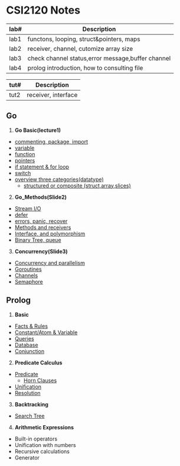 # CSI2120 Notes
| lab#        | Description |
| ----------- | ------------------------------------------ |
| lab1        |  functons, looping, struct&pointers, maps  |
| lab2        | receiver, channel, cutomize array size     |
| lab3        | check channel status,error message,buffer channel|
| lab4        | prolog introduction, how to consulting file|

| tut#        | Description |
| ----------- | ------------------------------------------ |
| tut2        |  receiver, interface                       |

## Go
1. **Go Basic(lecture1)**
  - [commenting, package, import](https://github.com/ZijunYe/CSI2120/blob/main/Notes/Go_Basic.md#commenting-import-package)
  - [variable](https://github.com/ZijunYe/CSI2120/blob/main/Notes/Go_Basic.md#variable)
  - [function](https://github.com/ZijunYe/CSI2120/blob/main/Notes/Go_Basic.md#functions)
  - [pointers](https://github.com/ZijunYe/CSI2120/blob/main/Notes/Go_Basic.md#pointers)
  - [if statement & for loop](https://github.com/ZijunYe/CSI2120/blob/main/Notes/Go_Basic.md#if-statement-for-loop)
  - [switch](https://github.com/ZijunYe/CSI2120/blob/main/Notes/Go_Basic.md#switch)
  - [overview three categories(datatype)](https://github.com/ZijunYe/CSI2120/blob/main/Notes/Go_Basic.md#datatype)
      - [structured or composite (struct,array,slices)](https://github.com/ZijunYe/CSI2120/blob/main/Notes/Composite_datatype.md)

2. **Go_Methods(Slide2)**
  - [Stream I/O](https://github.com/ZijunYe/CSI2120/blob/main/Notes/Go_Methods.md#stream-io)
  - [defer](https://github.com/ZijunYe/CSI2120/blob/main/Notes/Go_Methods.md#final-evaluation-with-defer)
  - [errors, panic, recover](https://github.com/ZijunYe/CSI2120/blob/main/Notes/Go_Methods.md#errors-and-panic)
  - [ Methods and receivers ](https://github.com/ZijunYe/CSI2120/blob/main/Notes/Go_Methods.md#method-and-receiver)
  - [Interface, and polymorphism](https://github.com/ZijunYe/CSI2120/blob/main/Notes/Go_Methods.md#interface-and-polymorphism)
  - [Binary Tree, queue](https://github.com/ZijunYe/CSI2120/blob/main/Notes/Go_Methods.md#binary-tree-and-generic-queue)


3. **Concurrency(Slide3)**
  - [Concurrency and parallelism](https://github.com/ZijunYe/CSI2120-ProgramParadigms/blob/main/Notes/Concurrency.md#concurrency-and-parallelism)
  - [Goroutines](https://github.com/ZijunYe/CSI2120-ProgramParadigms/blob/main/Notes/Concurrency.md#goroutines)
  - [Channels](https://github.com/ZijunYe/CSI2120-ProgramParadigms/blob/main/Notes/Concurrency.md#channels) 
  - [Semaphore](https://github.com/ZijunYe/CSI2120-ProgramParadigms/blob/main/Notes/Concurrency.md#semaphore) 



## Prolog 
1. **Basic**
- [Facts & Rules](https://github.com/ZijunYe/CSI2120-ProgramParadigms/blob/main/PrologNotes/IntroductionToProlog.md#facts) 
- [Constant/Atom  & Variable ](https://github.com/ZijunYe/CSI2120-ProgramParadigms/blob/main/PrologNotes/IntroductionToProlog.md#constants-or-atoms)
- [Queries](https://github.com/ZijunYe/CSI2120-ProgramParadigms/blob/main/PrologNotes/IntroductionToProlog.md#variable)
- [Database](https://github.com/ZijunYe/CSI2120-ProgramParadigms/blob/main/PrologNotes/IntroductionToProlog.md#database)
- [Conjunction](https://github.com/ZijunYe/CSI2120-ProgramParadigms/blob/main/PrologNotes/IntroductionToProlog.md#queries-or-questions)

2. **Predicate Calculus**
- [Predicate](https://github.com/ZijunYe/CSI2120-ProgramParadigms/blob/main/PrologNotes/Prolog2.md#predicated-in-prolog)
  - [Horn Clauses](https://github.com/ZijunYe/CSI2120-ProgramParadigms/blob/main/PrologNotes/Prolog2.md#horn-clauses)
- [Unification](https://github.com/ZijunYe/CSI2120-ProgramParadigms/blob/main/PrologNotes/Prolog2.md#unification)
- [Resolution](https://github.com/ZijunYe/CSI2120-ProgramParadigms/blob/main/PrologNotes/Prolog2.md#resolution)

3. **Backtracking** 
- [Search Tree](https://github.com/ZijunYe/CSI2120-ProgramParadigms/blob/main/PrologNotes/SearchTree_BackTracking.md)

4. **Arithmetic Expressions**
- Built-in operators 
- Unification with numbers 
- Recursive calculations
- Generator 






